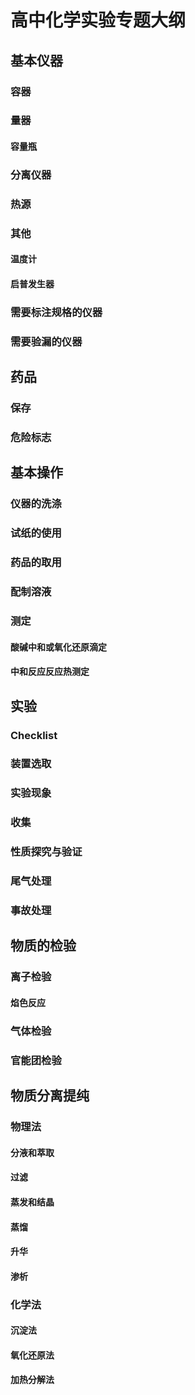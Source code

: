 # 高中化学实验专题大纲

## 基本仪器

### 容器

### 量器

#### 容量瓶

### 分离仪器

### 热源

### 其他

#### 温度计

#### 启普发生器

### 需要标注规格的仪器

### 需要验漏的仪器



## 药品

### 保存

### 危险标志



## 基本操作

### 仪器的洗涤

### 试纸的使用

### 药品的取用

### 配制溶液

### 测定

#### 酸碱中和或氧化还原滴定

#### 中和反应反应热测定



## 实验

### Checklist

### 装置选取

### 实验现象

### 收集

### 性质探究与验证

### 尾气处理

### 事故处理



## 物质的检验

### 离子检验

#### 焰色反应

### 气体检验

### 官能团检验



## 物质分离提纯

### 物理法

#### 分液和萃取

#### 过滤

#### 蒸发和结晶

#### 蒸馏

#### 升华

#### 渗析

### 化学法

#### 沉淀法

#### 氧化还原法

#### 加热分解法